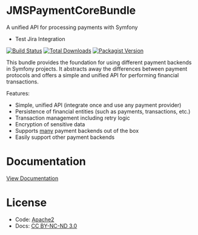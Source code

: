 # JMSPaymentCoreBundle
A unified API for processing payments with Symfony

- Test Jira Integration

[![Build Status](https://img.shields.io/travis/schmittjoh/JMSPaymentCoreBundle/master.svg?style=flat-square)](http://travis-ci.org/schmittjoh/JMSPaymentCoreBundle)
[![Total Downloads](https://img.shields.io/packagist/dt/jms/payment-core-bundle.svg?style=flat-square)](https://packagist.org/packages/jms/payment-core-bundle)
[![Packagist Version](https://img.shields.io/packagist/v/jms/payment-core-bundle.svg?style=flat-square)](https://packagist.org/packages/jms/payment-core-bundle)

This bundle provides the foundation for using different payment backends in Symfony projects. It abstracts away the differences between payment protocols and offers a simple and unified API for performing financial transactions.

Features:

- Simple, unified API (integrate once and use any payment provider)
- Persistence of financial entities (such as payments, transactions, etc.)
- Transaction management including retry logic
- Encryption of sensitive data
- Supports [many](http://jmspaymentcorebundle.readthedocs.io/en/stable/backends.html) payment backends out of the box
- Easily support other payment backends

# Documentation

[View Documentation](http://jmspaymentcorebundle.readthedocs.io)

# License

* Code: [Apache2](https://github.com/schmittjoh/JMSPaymentCoreBundle/blob/master/LICENSE)
* Docs: [CC BY-NC-ND 3.0](https://github.com/schmittjoh/JMSPaymentCoreBundle/blob/master/Resources/doc/LICENSE)
